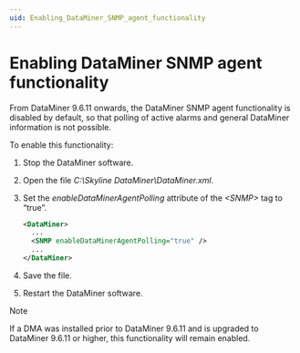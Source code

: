 ```yaml
---
uid: Enabling_DataMiner_SNMP_agent_functionality
---
```


# Enabling DataMiner SNMP agent functionality

From DataMiner 9.6.11 onwards, the DataMiner SNMP agent functionality is disabled by default, so that polling of active alarms and general DataMiner information is not possible.

To enable this functionality:

1. Stop the DataMiner software.

2. Open the file *C:\\Skyline DataMiner\\DataMiner.xml*.

3. Set the *enableDataMinerAgentPolling* attribute of the *\<SNMP>* tag to “true”.

    ```xml
    <DataMiner>
      ...
      <SNMP enableDataMinerAgentPolling="true" />
      ...
    </DataMiner>
    ```

4. Save the file.

5. Restart the DataMiner software.

> [!NOTE]
> If a DMA was installed prior to DataMiner 9.6.11 and is upgraded to DataMiner 9.6.11 or higher, this functionality will remain enabled.
>
